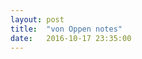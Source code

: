 ```yaml
---
layout: post
title:  "von Oppen notes"
date:   2016-10-17 23:35:00
---
```


<script type="text/javascript" src="http://www.wolfram.com/cdf-player/plugin/v2.1/cdfplugin.js"></script>
<script type="text/javascript">
var cdf = new cdfplugin();
cdf.setDefaultContent('<a href="http://www.wolfram.com/cdf-player/"><img  src="http://gaberber.github.io/images/spectrum.cdf"></a>');
cdf.embed('http://gaberber.github.io/images/spectrum.cdf', 683, 2180);
</script>